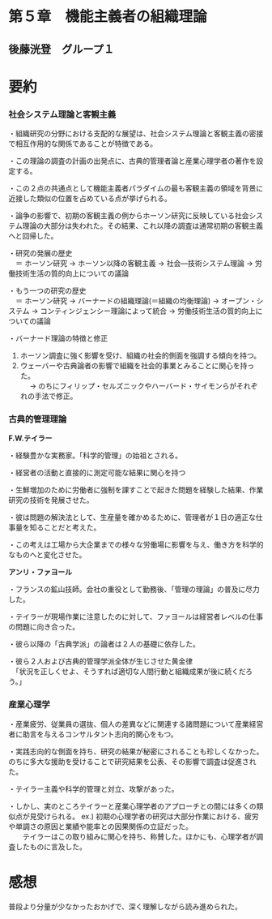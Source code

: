 # 第５章　機能主義者の組織理論
## 後藤洸登　グループ１
# 要約

### 社会システム理論と客観主義

・組織研究の分野における支配的な展望は、社会システム理論と客観主義の密接で相互作用的な関係であることが特徴である。

・この理論の調査の計画の出発点に、古典的管理者論と産業心理学者の著作を設定する。

・この２点の共通点として機能主義者パラダイムの最も客観主義の領域を背景に近接した類似の位置を占めている点が挙げられる。

・論争の影響で、初期の客観主義の例からホーソン研究に反映している社会システム理論の大部分は失われた。その結果、これ以降の調査は通常初期の客観主義へと回帰した。

・研究の発展の歴史  
　＝ ホーソン研究 → ホーソン以降の客観主義 → 社会―技術システム理論 → 労働技術生活の質的向上についての議論

・もう一つの研究の歴史  
　＝ ホーソン研究 → バーナードの組織理論(＝組織の均衡理論) → オープン・システム → コンティンジェンシー理論によって統合 → 労働技術生活の質的向上についての議論
 
 ・バーナード理論の特徴と修正  
  1. ホーソン調査に強く影響を受け、組織の社会的側面を強調する傾向を持つ。
  2. ウェーバーや古典論者の影響で組織を社会的事業とみることに関心を持った。  
  　 → のちにフィリップ・セルズニックやハーバード・サイモンらがそれぞれの手法で修正。

### 古典的管理理論

**F.W.テイラー**

・経験豊かな実務家。「科学的管理」の始祖とされる。

・経営者の活動と直接的に測定可能な結果に関心を持つ

・生鮮増加のために労働者に強制を課すことで起きた問題を経験した結果、作業研究の技術を発展させた。

・彼は問題の解決法として、生産量を確かめるために、管理者が１日の適正な仕事量を知ることだと考えた。

・この考えは工場から大企業までの様々な労働場に影響を与え、働き方を科学的なものへと変化させた。

**アンリ・ファヨール**

・フランスの鉱山技師。会社の重役として勤務後、「管理の理論」の普及に尽力した。

・テイラーが現場作業に注意したのに対して、ファヨールは経営者レベルの仕事の問題に向き合った。

・彼ら以降の「古典学派」の論者は２人の基礎に依存した。

・彼ら２人および古典的管理学派全体が生じさせた黄金律  
　「状況を正しくせよ、そうすれば適切な人間行動と組織成果が後に続くだろう。」

### 産業心理学

・産業疲労、従業員の選抜、個人の差異などに関連する諸問題について産業経営者に助言を与えるコンサルタント志向的関心をもつ。

・実践志向的な側面を持ち、研究の結果が秘密にされることも珍しくなかった。のちに多大な援助を受けることで研究結果を公表、その影響で調査は促進された。

・テイラー主義や科学的管理と対立、攻撃があった。

・しかし、実のところテイラーと産業心理学者のアプローチとの間には多くの類似点が見受けられる。
 ex.) 初期の心理学者の研究は大部分作業における、疲労や単調さの原因と業績や能率との因果関係の立証だった。  
 　　テイラーはこの取り組みに関心を持ち、称賛した。ほかにも、心理学者が調査したものに言及した。

# 感想
普段より分量が少なかったおかげで、深く理解しながら読み進められた。
